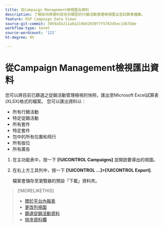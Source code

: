 ```yaml
---
title: 從Campaign Management檢視匯出資料
description: 了解如何將資料從任何類型的行銷活動管理檢視匯出至試算表檔案。
feature: DSP Campaign Data Views
source-git-commit: 3059a5b211a8a219b02930f7f5763d5ec1467b8e
workflow-type: tm+mt
source-wordcount: '122'
ht-degree: 0%

---
```


# 從Campaign Management檢視匯出資料

您可以將目前已篩選之促銷活動管理檢視的快照，匯出至Microsoft Excel試算表(XLSX)格式的檔案。 您可以匯出資料以：

* 所有行銷活動
* 特定促銷活動
* 所有套件
* 特定套件
* 包中的所有位置和飛行
* 所有版位
* 所有廣告

1. 在主功能表中，按一下 **[!UICONTROL Campaigns]** 並開啟要導出的視圖。

1. 在右上方工具列中，按一下  **[!UICONTROL ...]>[!UICONTROL Export]**.

   檔案會儲存至瀏覽器的預設「下載」資料夾。

>[!MORELIKETHIS]
>
>* [關於平台內報表](campaign-reports-about.md)
>* [更改列視圖](column-view-change.md)
>* [篩選促銷活動資料](campaign-data-filter.md)
>* [排序資料欄](campaign-data-sort.md)

